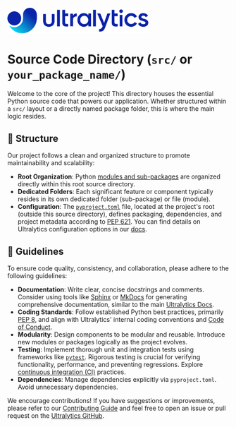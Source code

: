 <a href="https://www.ultralytics.com/"><img src="https://raw.githubusercontent.com/ultralytics/assets/main/logo/Ultralytics_Logotype_Original.svg" width="320" alt="Ultralytics logo"></a>

# Source Code Directory (`src/` or `your_package_name/`)

Welcome to the core of the project! This directory houses the essential Python source code that powers our application. Whether structured within a `src/` layout or a directly named package folder, this is where the main logic resides.

## 📂 Structure

Our project follows a clean and organized structure to promote maintainability and scalability:

- **Root Organization**: Python [modules and sub-packages](https://docs.python.org/3/tutorial/modules.html) are organized directly within this root source directory.
- **Dedicated Folders**: Each significant feature or component typically resides in its own dedicated folder (sub-package) or file (module).
- **Configuration**: The [`pyproject.toml`](https://packaging.python.org/en/latest/specifications/pyproject-toml/) file, located at the project's root (outside this source directory), defines packaging, dependencies, and project metadata according to [PEP 621](https://peps.python.org/pep-0621/). You can find details on Ultralytics configuration options in our [docs](https://docs.ultralytics.com/usage/cfg/).

## 📝 Guidelines

To ensure code quality, consistency, and collaboration, please adhere to the following guidelines:

- **Documentation**: Write clear, concise docstrings and comments. Consider using tools like [Sphinx](https://www.sphinx-doc.org/en/master/) or [MkDocs](https://www.mkdocs.org/) for generating comprehensive documentation, similar to the main [Ultralytics Docs](https://docs.ultralytics.com/).
- **Coding Standards**: Follow established Python best practices, primarily [PEP 8](https://peps.python.org/pep-0008/), and align with Ultralytics' internal coding conventions and [Code of Conduct](https://docs.ultralytics.com/help/code-of-conduct/).
- **Modularity**: Design components to be modular and reusable. Introduce new modules or packages logically as the project evolves.
- **Testing**: Implement thorough unit and integration tests using frameworks like [`pytest`](https://docs.pytest.org/en/stable/). Rigorous testing is crucial for verifying functionality, performance, and preventing regressions. Explore [continuous integration (CI)](https://www.ultralytics.com/glossary/continuous-integration-ci) practices.
- **Dependencies**: Manage dependencies explicitly via `pyproject.toml`. Avoid unnecessary dependencies.

We encourage contributions! If you have suggestions or improvements, please refer to our [Contributing Guide](https://docs.ultralytics.com/help/contributing/) and feel free to open an issue or pull request on the [Ultralytics GitHub](https://github.com/ultralytics).
